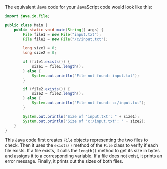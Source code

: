 The equivalent Java code for your JavaScript code would look like this:
```java
import java.io.File;

public class Main {
    public static void main(String[] args) {
        File file1 = new File("input.txt");
        File file2 = new File("/c/input.txt");

        long size1 = 0;
        long size2 = 0;

        if (file1.exists()) {
            size1 = file1.length();
        } else {
            System.out.println("File not found: input.txt");
        }

        if (file2.exists()) {
            size2 = file2.length();
        } else {
            System.out.println("File not found: c:/input.txt");
        }

        System.out.println("Size of 'input.txt': " + size1);
        System.out.println("Size of 'c:/input.txt': " + size2);
    }
}
```
This Java code first creates `File` objects representing the two files to check. Then it uses the `exists()` method of the `File` class to verify if each file exists. If a file exists, it calls the `length()` method to get its size in bytes and assigns it to a corresponding variable. If a file does not exist, it prints an error message. Finally, it prints out the sizes of both files.
